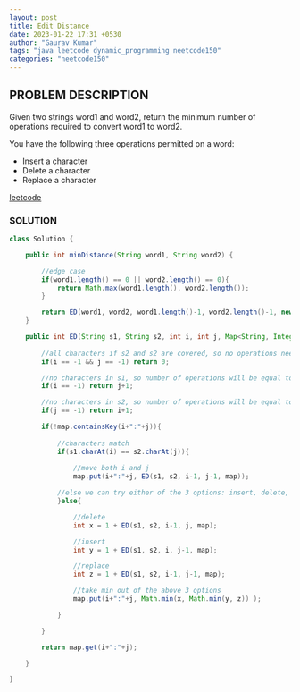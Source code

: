 ```yaml
---
layout: post
title: Edit Distance
date: 2023-01-22 17:31 +0530
author: "Gaurav Kumar"
tags: "java leetcode dynamic_programming neetcode150"
categories: "neetcode150"
---
```


## PROBLEM DESCRIPTION

Given two strings word1 and word2, return the minimum number of operations required to convert word1 to word2.

You have the following three operations permitted on a word:

- Insert a character
- Delete a character
- Replace a character

[leetcode](https://leetcode.com/problems/edit-distance/description/)

### SOLUTION

```java
class Solution {

    public int minDistance(String word1, String word2) {

        //edge case
        if(word1.length() == 0 || word2.length() == 0){
            return Math.max(word1.length(), word2.length());
        }

        return ED(word1, word2, word1.length()-1, word2.length()-1, new HashMap<>());
    }

    public int ED(String s1, String s2, int i, int j, Map<String, Integer> map){
        
        //all characters if s2 and s2 are covered, so no operations needed for empty strings
        if(i == -1 && j == -1) return 0;

        //no characters in s1, so number of operations will be equal to length of second string left
        if(i == -1) return j+1;

        //no characters in s2, so number of operations will be equal to length of first string left
        if(j == -1) return i+1;

        if(!map.containsKey(i+":"+j)){
            
            //characters match
            if(s1.charAt(i) == s2.charAt(j)){
                
                //move both i and j
                map.put(i+":"+j, ED(s1, s2, i-1, j-1, map));

            //else we can try either of the 3 options: insert, delete, replace
            }else{

                //delete
                int x = 1 + ED(s1, s2, i-1, j, map);

                //insert
                int y = 1 + ED(s1, s2, i, j-1, map);

                //replace
                int z = 1 + ED(s1, s2, i-1, j-1, map);

                //take min out of the above 3 options
                map.put(i+":"+j, Math.min(x, Math.min(y, z)) );

            }

        }

        return map.get(i+":"+j);

    }

}
```
